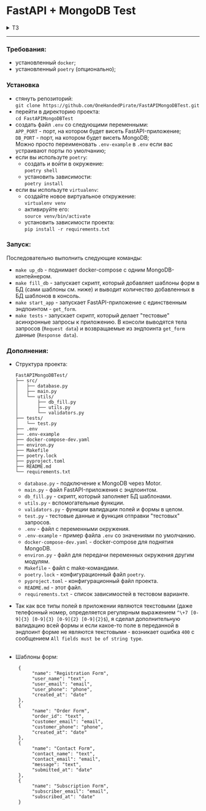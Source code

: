 # FastAPI + MongoDB Test

<details>
  <summary>ТЗ</summary>
  
  Web-приложение для определения заполненных форм.
По поводу сроков выполнения: тестовые задания принимаются до тех пор, пока открыта вакансия.

Результат лучше всего присылать ссылкой на репозиторий Github

В базе данных хранится список шаблонов форм.

Шаблон формы, это структура, которая задается уникальным набором полей, с указанием их типов.

Пример шаблона формы:

```
{
    "name": "Form template name",
    "field_name_1": "email",
    "field_name_2": "phone"
}
```


Всего должно поддерживаться четыре типа данных полей:<br> 
email<br>
телефон<br>
дата<br>
текст<br>

Все типы кроме текста должны поддерживать валидацию. Телефон передается в стандартном формате <b>+7 xxx xxx xx xx</b>, дата передается в формате <b>DD.MM.YYYY</b> или <b>YYYY-MM-DD</b>.

Имя шаблона формы задается в свободной форме, например MyForm или Order Form.
Имена полей также задаются в свободной форме (желательно осмысленно), например user_name, order_date или lead_email.

На вход по урлу <b>/get_form</b> POST запросом передаются данные такого вида:
<b>f_name1=value1&f_name2=value2</b>

В ответ нужно вернуть имя шаблона формы, если она была найдена.
Чтобы найти подходящий шаблон нужно выбрать тот, поля которого совпали с полями в присланной форме. Совпадающими считаются поля, у которых совпали имя и тип значения. Полей в пришедшей форме может быть больше чем в шаблоне, в этом случае шаблон все равно будет считаться подходящим. Самое главное, чтобы все поля шаблона присутствовали в форме.

Если подходящей формы не нашлось, вернуть ответ в следующем формате:

```
{
    f_name1: FIELD_TYPE,
    f_name2: FIELD_TYPE
}
```


где FIELD_TYPE это тип поля, выбранный на основе правил валидации, проверка правил должна производиться в следующем порядке дата, телефон, email, текст.

В качестве базы данных рекомендуем использовать tinyDB, вместе с исходниками задания должен поставляться файл с тестовой базой, содержащей шаблоны форм. Но если сможете поднять и использовать контейнер Docker с MongoDB - это будет отличное решение, однако оно может отнять у вас много времени и не является обязательным.

Также в комплекте должен быть скрипт, который совершает тестовые запросы. Если окружение приложения подразумевает что-то выходящее за рамки virtualenv, то все должно быть упаковано в Docker контейнеры или таким способом, чтобы не приходилось ставить дополнительные пакеты и утилиты на машине. Все необходимые действия для настройки и запуска приложения должны находится в файле README.

Версия Python остается на ваш выбор. Мы рекомендуем использовать версию 3.6 и выше.

<b>Входные данные для веб-приложения:</b><br>
Список полей со значениями в теле POST запроса.

<b>Выходные данные:</b><br>
Имя наиболее подходящей данному списку полей формы, при отсутствии совпадений с известными формами произвести типизацию полей на лету и вернуть список полей с их типами.

  
</details>

<hr>

### Требования:

- установленный `docker`;
- установленный `poetry` (опционально);

### Установка

- стянуть репозиторий:<br>`git clone https://github.com/OneHandedPirate/FastAPIMongoDBTest.git`
- перейти в директорию проекта:<br>`cd FastAPIMongoDBTest`
- создать файл `.env` со следующими переменными:<br>`APP_PORT` - порт, на котором будет висеть FastAPI-приложение;<br>`DB_PORT` - порт, на котором будет висеть MongoDB;<br>Можно просто переименовать `.env-example` в `.env` если ваc устраивают порты по умолчанию; 
- если вы используте `poetry`:
    + создать и войти в окружение:<br>`poetry shell`
    + установить зависимости:<br>`poetry install`
- если вы используте `virtualenv`:
    + создайте новое виртуальное откружение:<br>`virtualenv venv`
    + активируйте его:<br>`source venv/bin/activate`
    + установить зависимости проекта:<br>`pip install -r requirements.txt`

### Запуск:
Последовательно выполнить следующие команды:

- `make up_db` - поднимает docker-compose c одним MongoDB-контейнером.
- `make fill_db` - запускает скрипт, который добавляет шаблоны форм в БД (сами шаблоны см. ниже) и выводит количество добавленных в БД шаблонов в консоль.
- `make start_app` - запускает FastAPI-приложение с единственным эндпоинтом - `get_form`.
- `make tests` - запускает скрипт, который делает "тестовые" асинхронные запросы к приложению. В консоли выводятся тела запросов (`Request data`) и возвращаемые из эндпоинта `get_form` данные (`Response data`).


### Дополнения:
- Структура проекта:<br>
    ```
    FastAPIMongoDBTest/
    ├── src/
    │   ├── database.py
    │   ├── main.py
    │   └── utils/
    │       ├── db_fill.py
    │       ├── utils.py
    │       └── validators.py
    ├── tests/
    │   └── test.py
    ├── .env
    ├── .env-example
    ├── docker-compose-dev.yaml
    ├── environ.py
    ├── Makefile
    ├── poetry.lock
    ├── pyproject.toml
    ├── README.md
    └── requirements.txt
    ```
    + `database.py` - подключение к MongoDB через Motor.
    + `main.py` - файл FastAPI-приложения с эндпоинтом.
    + `db_fill.py` - скрипт, который заполняет БД шаблонами.
    + `utils.py` - вспомогательные функции.
    + `validators.py` - функции валидации полей и формы в целом.
    + `test.py` - тестовые данные и функция отправки "тестовых" запросов.
    + `.env` - файл с переменными окружения.
    + `.env-example` - пример файла `.env` со значениями по умолчанию.
    + `docker-compose-dev.yaml` - docker-compose для поднятия MongoDB.
    + `environ.py` - файл для передачи переменных окружения другим модулям.
    + `Makefile` - файл с make-командами.
    + `poetry.lock` - конфигурационный файл `poetry`.
    + `pyproject.toml` - конфигурационный файл проекта.
    + `README.md` - этот файл.
    + `requirements.txt` - список зависимостей в тестовом варианте.
  

- Так как все типы полей в приложении являются текстовыми (даже телефонный номер, определяется регулярным выражением `^\+7 [0-9]{3} [0-9]{3} [0-9]{2} [0-9]{2}$`), я сделал дополнительную валидацию всей формы и если какое-то поле в переданной в эндпоинт форме не являются текстовыми - возникает ошибка `400` с сообщением `All fields must be of string type`.<br><br> 

- Шаблоны форм:<br>
    ```
     {
          "name": "Registration Form",
          "user_name": "text",
          "user_email": "email",
          "user_phone": "phone",
          "created_at": "date"
     },
     {
          "name": "Order Form",
          "order_id": "text",
          "customer_email": "email",
          "customer_phone": "phone",
          "created_at": "date"
     },
     {
          "name": "Contact Form",
          "contact_name": "text",
          "contact_email": "email",
          "message": "text",
          "submitted_at": "date"
     },
     {
          "name": "Subscription Form",
          "subscriber_email": "email",
          "subscribed_at": "date"
     }
    ```
  